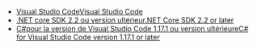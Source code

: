 * [<span data-ttu-id="9c064-101">Visual Studio Code</span><span class="sxs-lookup"><span data-stu-id="9c064-101">Visual Studio Code</span></span>](https://code.visualstudio.com/download)
* [<span data-ttu-id="9c064-102">.NET core SDK 2.2 ou version ultérieur</span><span class="sxs-lookup"><span data-stu-id="9c064-102">.NET Core SDK 2.2 or later</span></span>](https://www.microsoft.com/net/download/all)
* [<span data-ttu-id="9c064-103">C#pour la version de Visual Studio Code 1.17.1 ou version ultérieure</span><span class="sxs-lookup"><span data-stu-id="9c064-103">C# for Visual Studio Code version 1.17.1 or later</span></span>](https://marketplace.visualstudio.com/items?itemName=ms-vscode.csharp)